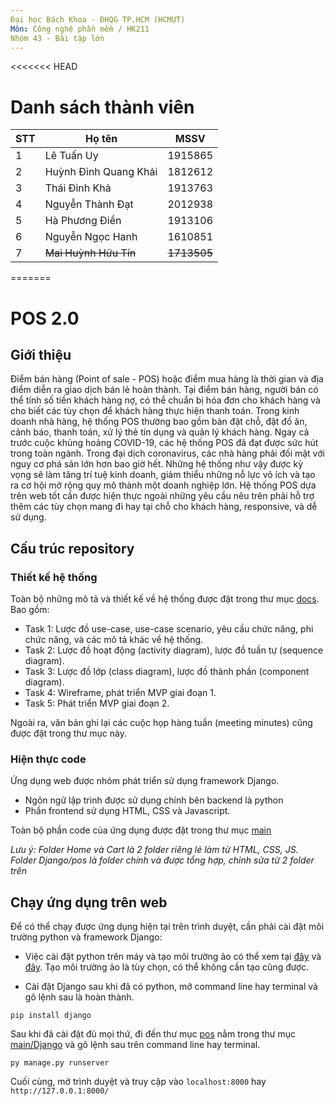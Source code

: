 ```yaml
---
Đại học Bách Khoa - ĐHQG TP.HCM (HCMUT)
Môn: Công nghệ phần mềm / HK211
Nhóm 43 - Bài tập lớn
---
```


<<<<<<< HEAD
# Danh sách thành viên

| STT  | Họ tên                | MSSV        |
| ---- | --------------------- | ----------- |
| 1    | Lê Tuấn Uy            | 1915865     |
| 2    | Huỳnh Đình Quang Khải | 1812612     |
| 3    | Thái Đình Khả         | 1913763     |
| 4    | Nguyễn Thành Đạt      | 2012938     |
| 5    | Hà Phương Điền        | 1913106     |
| 6    | Nguyễn Ngọc Hanh      | 1610851     |
| 7    | ~~Mai Huỳnh Hữu Tín~~ | ~~1713505~~ |
=======

# POS 2.0

## Giới thiệu

Điểm bán hàng (Point of sale - POS) hoặc điểm mua hàng là thời gian và địa điểm diễn ra giao dịch bán lẻ
hoàn thành. Tại điểm bán hàng, người bán có thể tính số tiền khách hàng nợ,
có thể chuẩn bị hóa đơn cho khách hàng và cho biết các tùy chọn để khách hàng thực hiện thanh toán. 
Trong kinh doanh nhà hàng, hệ thống POS thường bao gồm bàn đặt chỗ, đặt đồ ăn, cảnh báo, thanh toán, 
xử lý thẻ tín dụng và quản lý khách hàng. Ngay cả trước cuộc khủng hoảng COVID-19, các hệ thống POS đã đạt 
được sức hút trong toàn ngành. Trong đại dịch coronavirus, các nhà hàng phải đối mặt với nguy
cơ phá sản lớn hơn bao giờ hết. Những hệ thống như vậy được kỳ vọng sẽ làm tăng trí tuệ kinh doanh, giảm 
thiểu những nỗ lực vô ích và tạo ra cơ hội mở rộng quy mô thành một doanh nghiệp lớn.
Hệ thống POS dựa trên web tốt cần được hiện thực ngoài những yêu cầu nêu trên phải hỗ trợ thêm các tùy chọn 
mang đi hay tại chỗ cho khách hàng, responsive, và dễ sử dụng.

## Cấu trúc repository

### Thiết kế hệ thống

Toàn bộ những mô tả và thiết kế về hệ thống được đặt trong thư mục [docs](./docs).
Bao gồm:

- Task 1: Lược đồ use-case, use-case scenario, yêu cầu chức năng, phi chức năng, và các mô tả khác về hệ thống.
- Task 2: Lược đồ hoạt động (activity diagram), lược đồ tuần tự (sequence diagram).
- Task 3: Lược đồ lớp (class diagram), lược đồ thành phần (component diagram).
- Task 4: Wireframe, phát triển MVP giai đoạn 1.
- Task 5: Phát triển MVP giai đoạn 2.

Ngoài ra, văn bản ghi lại các cuộc họp hàng tuần (meeting minutes) cũng được đặt trong thư mục này.

### Hiện thực code
Ứng dụng web được nhóm phát triển sử dụng framework Django.

+ Ngôn ngữ lập trình được sử dụng chính bên backend là python
+ Phần frontend sử dụng HTML, CSS và Javascript.

Toàn bộ phần code của ứng dụng được đặt trong thư mục [main](./main)

*Lưu ý: Folder Home và Cart là 2 folder riêng lẻ làm từ HTML, CSS, JS. Folder Django/pos là folder chính và được tổng hợp, chỉnh sửa từ 2 folder trên*


## Chạy ứng dụng trên web
Để có thể chạy được ứng dụng hiện tại trên trình duyệt, cần phải cài đặt môi trường python và framework Django:

- Việc cài đặt python trên máy và tạo môi trường ảo có thể xem tại [đây](https://www.python.org/) và [đây](https://docs.python.org/3/tutorial/venv.html).
Tạo môi trường ảo là tùy chọn, có thể không cần tạo cũng được.

- Cài đặt Django sau khi đã có python, mở command line hay terminal và gõ lệnh sau là hoàn thành.
```
pip install django
```

Sau khi đã cài đặt đủ mọi thứ, đi đến thư mục [pos](./main/Django/pos) nằm trong thư mục [main/Django](./main/Django) và gõ lệnh sau trên command line hay terminal.
```
py manage.py runserver
```
Cuối cùng, mở trình duyệt và truy cập vào `localhost:8000` hay `http://127.0.0.1:8000/`
